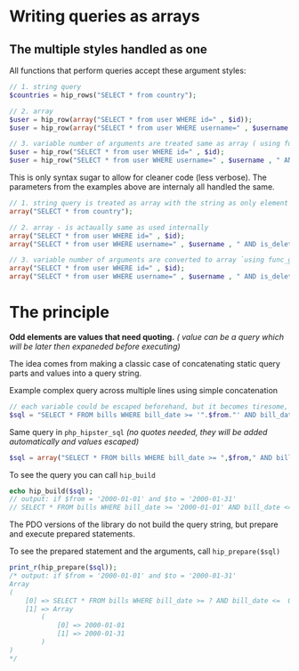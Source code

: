 # Writing queries as arrays

## The multiple styles handled as one

All functions that perform queries accept these argument styles:
```php
// 1. string query
$countries = hip_rows("SELECT * from country");

// 2. array
$user = hip_row(array("SELECT * from user WHERE id=" , $id));
$user = hip_row(array("SELECT * from user WHERE username=" , $username , " AND is_deleted=" , $deleted));

// 3. variable number of arguments are treated same as array ( using func_get_args() )
$user = hip_row("SELECT * from user WHERE id=" , $id);
$user = hip_row("SELECT * from user WHERE username=" , $username , " AND is_deleted=" , $deleted);
```

This is only syntax sugar to allow for cleaner code (less verbose). The parameters from the examples above are internaly all handled the same.
```php
// 1. string query is treated as array with the string as only element
array("SELECT * from country");

// 2. array - is actaually same as used internally
array("SELECT * from user WHERE id=" , $id);
array("SELECT * from user WHERE username=" , $username , " AND is_deleted=" , $deleted);

// 3. variable number of arguments are converted to array `using func_get_args()` 
array("SELECT * from user WHERE id=" , $id);
array("SELECT * from user WHERE username=" , $username , " AND is_deleted=" , $deleted);
```

# The principle

__Odd elements are values that need quoting.__ _( value can be a query which will be later then expaneded before executing)_

The idea comes from making a classic case of concatenating static query parts and values into a query string.

Example complex query across multiple lines using simple concatenation
```php
// each variable could be escaped beforehand, but it becomes tiresome, and is more prone to errors
$sql = "SELECT * FROM bills WHERE bill_date >= '".$from."' AND bill_date <= '".$to."' ORDER by bill_date";
```

Same query in `php_hipster_sql` _(no quotes needed, they will be added automatically and values escaped)_ 
```php
$sql = array("SELECT * FROM bills WHERE bill_date >= ",$from," AND bill_date <= ",$to," ORDER by bill_date");
```

To see the query you can call `hip_build`
```php
echo hip_build($sql);
// output: if $from = '2000-01-01' and $to = '2000-01-31'
// SELECT * FROM bills WHERE bill_date >= '2000-01-01' AND bill_date <= '2000-01-31' ORDER by bill_date
```

The PDO versions of the library do not build the query string, but prepare and execute prepared statements. 

To see the prepared statement and the arguments, call `hip_prepare($sql)`
```php
print_r(hip_prepare($sql));
/* output: if $from = '2000-01-01' and $to = '2000-01-31'
Array
(
    [0] => SELECT * FROM bills WHERE bill_date >= ? AND bill_date <=  ORDER by bill_date
    [1] => Array
        (
            [0] => 2000-01-01
            [1] => 2000-01-31
        )
)
*/
```


